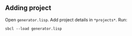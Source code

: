 ## Adding project

Open `generator.lisp`. Add project details in `*projects*`. Run:

```
sbcl --load generator.lisp
```
